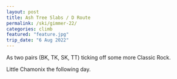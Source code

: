 ```yaml
---
layout: post
title: Ash Tree Slabs / D Route
permalink: /ski/gimmer-22/
categories: climb
featured: "feature.jpg"
trip_date: "6 Aug 2022"
---
```


As two pairs (BK, TK, SK, TT) ticking off some more Classic Rock.

Little Chamonix the following day.

